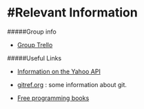#Relevant Information
====
#####Group info

 - [Group Trello](https://trello.com/b/qWaiSFYj/ac31007-agile-group-4)
 
#####Useful Links
 
- [Information on the Yahoo API](http://www.jarloo.com/yahoo_finance/)

 - [gitref.org](http://gitref.org)
 : some information about git.

 - [Free programming books](https://github.com/vhf/free-programming-books/blob/master/free-programming-books.md#android)
